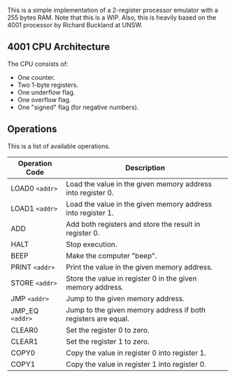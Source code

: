 This is a simple implementation of a 2-register processor emulator with a 255 bytes RAM. Note that this is a WIP. Also, this is heavily based on the 4001 processor by Richard Buckland at UNSW.

## 4001 CPU Architecture
The CPU consists of:

- One counter.
- Two 1-byte registers.
- One underflow flag.
- One overflow flag.
- One "signed" flag (for negative numbers).


## Operations
This is a list of available operations.

Operation Code  | Description
----------------|--------------------------------------------------------------
LOAD0 `<addr>`  | Load the value in the given memory address into register 0.
LOAD1 `<addr>`  | Load the value in the given memory address into register 1.
ADD             | Add both registers and store the result in register 0.
HALT            | Stop execution. 
BEEP            | Make the computer "beep".
PRINT `<addr>`  | Print the value in the given memory address.
STORE `<addr>`  | Store the value in register 0 in the given memory address.
JMP `<addr>`    | Jump to the given memory address.
JMP_EQ `<addr>` | Jump to the given memory address if both registers are equal.
CLEAR0          | Set the register 0 to zero.
CLEAR1          | Set the register 1 to zero.
COPY0           | Copy the value in register 0 into register 1.
COPY1           | Copy the value in register 1 into register 0.